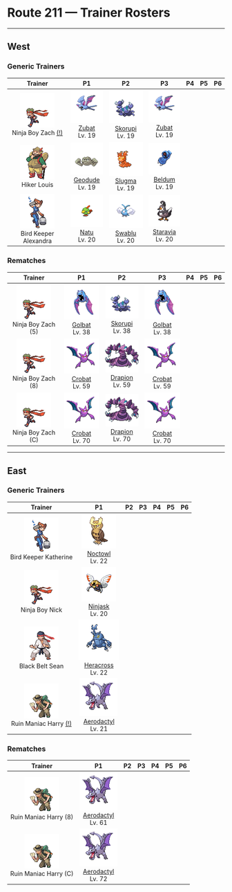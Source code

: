 # Route 211 — Trainer Rosters

---

## West


### Generic Trainers

| Trainer | P1 | P2 | P3 | P4 | P5 | P6 |
|:-------:|:--:|:--:|:--:|:--:|:--:|:--:|
| ![Ninja Boy Zach (!)](../../assets/trainers/ninja_boy.png "Ninja Boy Zach (!)")<br>Ninja Boy Zach [(!)](#rematches) | ![Zubat](../../assets/sprites/zubat/front.gif "Zubat: It checks its surroundings and location using reflections of the ultrasonic waves from its mouth.")<br>[Zubat](../../pokemon/zubat.md/)<br>Lv. 19 | ![Skorupi](../../assets/sprites/skorupi/front.gif "Skorupi: As soon as the tail claws close, its needle tips secrete poison. It can survive a year without food.")<br>[Skorupi](../../pokemon/skorupi.md/)<br>Lv. 19 | ![Zubat](../../assets/sprites/zubat/front.gif "Zubat: It checks its surroundings and location using reflections of the ultrasonic waves from its mouth.")<br>[Zubat](../../pokemon/zubat.md/)<br>Lv. 19 |
| ![Hiker Louis](../../assets/trainers/hiker.png "Hiker Louis")<br>Hiker Louis | ![Geodude](../../assets/sprites/geodude/front.gif "Geodude: At rest, it looks just like a rock. Carelessly stepping on it will make it swing its fists angrily.")<br>[Geodude](../../pokemon/geodude.md/)<br>Lv. 19 | ![Slugma](../../assets/sprites/slugma/front.gif "Slugma: Its body is made of magma. If it doesn’t keep moving, its body will cool and harden.")<br>[Slugma](../../pokemon/slugma.md/)<br>Lv. 19 | ![Beldum](../../assets/sprites/beldum/front.gif "Beldum: It converses with others by using magnetic pulses. In a swarm, they move in perfect unison.")<br>[Beldum](../../pokemon/beldum.md/)<br>Lv. 19 |
| ![Bird Keeper Alexandra](../../assets/trainers/bird_keeper.png "Bird Keeper Alexandra")<br>Bird Keeper Alexandra | ![Natu](../../assets/sprites/natu/front.gif "Natu: It picks food from cactus plants, deftly avoiding buds and spines. It seems to skip about to move.")<br>[Natu](../../pokemon/natu.md/)<br>Lv. 20 | ![Swablu](../../assets/sprites/swablu/front.gif "Swablu: It can’t relax if it or its surroundings are not clean. It wipes off dirt with its wings.")<br>[Swablu](../../pokemon/swablu.md/)<br>Lv. 20 | ![Staravia](../../assets/sprites/staravia/front.gif "Staravia: Recognizing their own weakness, they always live in a group. When alone, a STARAVIA cries noisily.")<br>[Staravia](../../pokemon/staravia.md/)<br>Lv. 20 |


### Rematches

| Trainer | P1 | P2 | P3 | P4 | P5 | P6 |
|:-------:|:--:|:--:|:--:|:--:|:--:|:--:|
| ![Ninja Boy Zach (5)](../../assets/trainers/ninja_boy.png "Ninja Boy Zach (5)")<br>Ninja Boy Zach (5) | ![Golbat](../../assets/sprites/golbat/front.gif "Golbat: Its sharp fangs puncture the toughest of hides and have small holes for greedily sucking blood.")<br>[Golbat](../../pokemon/golbat.md/)<br>Lv. 38 | ![Skorupi](../../assets/sprites/skorupi/front.gif "Skorupi: As soon as the tail claws close, its needle tips secrete poison. It can survive a year without food.")<br>[Skorupi](../../pokemon/skorupi.md/)<br>Lv. 38 | ![Golbat](../../assets/sprites/golbat/front.gif "Golbat: Its sharp fangs puncture the toughest of hides and have small holes for greedily sucking blood.")<br>[Golbat](../../pokemon/golbat.md/)<br>Lv. 38 |
| ![Ninja Boy Zach (8)](../../assets/trainers/ninja_boy.png "Ninja Boy Zach (8)")<br>Ninja Boy Zach (8) | ![Crobat](../../assets/sprites/crobat/front.gif "Crobat: The transformation of its legs into wings made it better at flying, but more clumsy at walking.")<br>[Crobat](../../pokemon/crobat.md/)<br>Lv. 59 | ![Drapion](../../assets/sprites/drapion/front.gif "Drapion: Possessing a sturdy build, it takes pride in its strength, taking down foes without using toxins.")<br>[Drapion](../../pokemon/drapion.md/)<br>Lv. 59 | ![Crobat](../../assets/sprites/crobat/front.gif "Crobat: The transformation of its legs into wings made it better at flying, but more clumsy at walking.")<br>[Crobat](../../pokemon/crobat.md/)<br>Lv. 59 |
| ![Ninja Boy Zach (C)](../../assets/trainers/ninja_boy.png "Ninja Boy Zach (C)")<br>Ninja Boy Zach (C) | ![Crobat](../../assets/sprites/crobat/front.gif "Crobat: The transformation of its legs into wings made it better at flying, but more clumsy at walking.")<br>[Crobat](../../pokemon/crobat.md/)<br>Lv. 70 | ![Drapion](../../assets/sprites/drapion/front.gif "Drapion: Possessing a sturdy build, it takes pride in its strength, taking down foes without using toxins.")<br>[Drapion](../../pokemon/drapion.md/)<br>Lv. 70 | ![Crobat](../../assets/sprites/crobat/front.gif "Crobat: The transformation of its legs into wings made it better at flying, but more clumsy at walking.")<br>[Crobat](../../pokemon/crobat.md/)<br>Lv. 70 |


---

## East


### Generic Trainers

| Trainer | P1 | P2 | P3 | P4 | P5 | P6 |
|:-------:|:--:|:--:|:--:|:--:|:--:|:--:|
| ![Bird Keeper Katherine](../../assets/trainers/bird_keeper.png "Bird Keeper Katherine")<br>Bird Keeper Katherine | ![Noctowl](../../assets/sprites/noctowl/front.gif "Noctowl: Its eyes are specially developed to enable it to see clearly even in murky darkness and minimal light.")<br>[Noctowl](../../pokemon/noctowl.md/)<br>Lv. 22 |
| ![Ninja Boy Nick](../../assets/trainers/ninja_boy.png "Ninja Boy Nick")<br>Ninja Boy Nick | ![Ninjask](../../assets/sprites/ninjask/front.gif "Ninjask: Because it moves so quickly, it sometimes becomes unseeable. It congregates around tree sap.")<br>[Ninjask](../../pokemon/ninjask.md/)<br>Lv. 20 |
| ![Black Belt Sean](../../assets/trainers/black_belt.png "Black Belt Sean")<br>Black Belt Sean | ![Heracross](../../assets/sprites/heracross/front.gif "Heracross: It loves sweet honey. To keep all the honey to itself, it hurls rivals away with its prized horn.")<br>[Heracross](../../pokemon/heracross.md/)<br>Lv. 22 |
| ![Ruin Maniac Harry (!)](../../assets/trainers/ruin_maniac.png "Ruin Maniac Harry (!)")<br>Ruin Maniac Harry [(!)](#rematches) | ![Aerodactyl](../../assets/sprites/aerodactyl/front.gif "Aerodactyl: A Pokémon that roamed the skies in the dinosaur era. Its teeth are like saw blades.")<br>[Aerodactyl](../../pokemon/aerodactyl.md/)<br>Lv. 21 |


### Rematches

| Trainer | P1 | P2 | P3 | P4 | P5 | P6 |
|:-------:|:--:|:--:|:--:|:--:|:--:|:--:|
| ![Ruin Maniac Harry (8)](../../assets/trainers/ruin_maniac.png "Ruin Maniac Harry (8)")<br>Ruin Maniac Harry (8) | ![Aerodactyl](../../assets/sprites/aerodactyl/front.gif "Aerodactyl: A Pokémon that roamed the skies in the dinosaur era. Its teeth are like saw blades.")<br>[Aerodactyl](../../pokemon/aerodactyl.md/)<br>Lv. 61 |
| ![Ruin Maniac Harry (C)](../../assets/trainers/ruin_maniac.png "Ruin Maniac Harry (C)")<br>Ruin Maniac Harry (C) | ![Aerodactyl](../../assets/sprites/aerodactyl/front.gif "Aerodactyl: A Pokémon that roamed the skies in the dinosaur era. Its teeth are like saw blades.")<br>[Aerodactyl](../../pokemon/aerodactyl.md/)<br>Lv. 72 |

